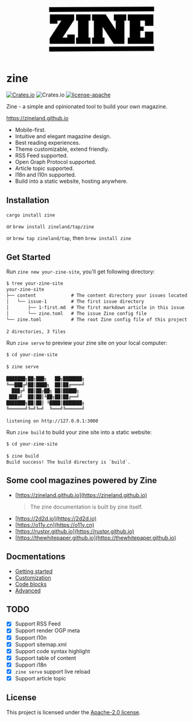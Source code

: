<p align="center">
    <img align="center" width="280" src="zine.svg">
</p>

# zine

[![Crates.io](https://img.shields.io/crates/v/zine.svg)](https://crates.io/crates/zine)
![Crates.io](https://img.shields.io/crates/d/zine)
[![license-apache](https://img.shields.io/badge/license-Apache-yellow.svg)](./LICENSE)

Zine - a simple and opinionated tool to build your own magazine.

https://zineland.github.io

- Mobile-first.
- Intuitive and elegant magazine design.
- Best reading experiences.
- Theme customizable, extend friendly.
- RSS Feed supported.
- Open Graph Protocol supported.
- Article topic supported.
- I18n and l10n supported.
- Build into a static website, hosting anywhere.

## Installation

`cargo install zine`

or `brew install zineland/tap/zine`

or `brew tap zineland/tap`, then `brew install zine`

## Get Started

Run `zine new your-zine-site`, you'll get following directory:

```
$ tree your-zine-site
your-zine-site
├── content             # The content directory your issues located
│   └── issue-1         # The first issue directory
│       ├── 1-first.md  # The first markdown article in this issue
│       └── zine.toml   # The issue Zine config file
└── zine.toml           # The root Zine config file of this project

2 directories, 3 files
```

Run `zine serve` to preview your zine site on your local computer:

```
$ cd your-zine-site

$ zine serve

███████╗██╗███╗   ██╗███████╗
╚══███╔╝██║████╗  ██║██╔════╝
  ███╔╝ ██║██╔██╗ ██║█████╗
 ███╔╝  ██║██║╚██╗██║██╔══╝
███████╗██║██║ ╚████║███████╗
╚══════╝╚═╝╚═╝  ╚═══╝╚══════╝

listening on http://127.0.0.1:3000
```

Run `zine build` to build your zine site into a static website:

```
$ cd your-zine-site

$ zine build
Build success! The build directory is `build`.
```

## Some cool magazines powered by Zine

- [https://zineland.github.io](https://zineland.github.io)
  > The zine documentation is built by zine itself.
- [https://2d2d.io](https://2d2d.io)
- [https://o11y.cn](https://o11y.cn)
- [https://rustpr.github.io](https://rustpr.github.io)
- [https://thewhitepaper.github.io](https://thewhitepaper.github.io)

## Docmentations

- [Getting started](https://zineland.github.io/getting-started)
- [Customization](https://zineland.github.io/customization)
- [Code blocks](https://zineland.github.io/code-blocks)
- [Advanced](https://zineland.github.io/advanced)

## TODO

- [x] Support RSS Feed
- [x] Support render OGP meta
- [x] Support l10n
- [x] Support sitemap.xml
- [x] Support code syntax highlight
- [x] Support table of content
- [x] Support i18n
- [x] `zine serve` support live reload
- [x] Support article topic

## License

This project is licensed under the [Apache-2.0 license](./LICENSE).
